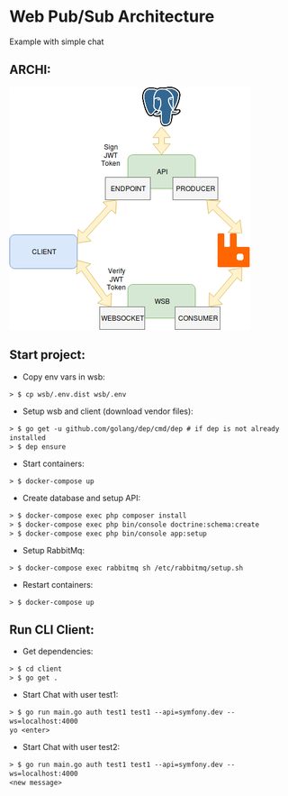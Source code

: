 # Web Pub/Sub Architecture
Example with simple chat

## ARCHI:
![schema](docs/schema.png)

## Start project:
* Copy env vars in wsb:
```
> $ cp wsb/.env.dist wsb/.env
```
* Setup wsb and client (download vendor files):
```
> $ go get -u github.com/golang/dep/cmd/dep # if dep is not already installed
> $ dep ensure
```
* Start containers:
```
> $ docker-compose up
```
* Create database and setup API:
```
> $ docker-compose exec php composer install
> $ docker-compose exec php bin/console doctrine:schema:create
> $ docker-compose exec php bin/console app:setup
```
* Setup RabbitMq:
```
> $ docker-compose exec rabbitmq sh /etc/rabbitmq/setup.sh
```

* Restart containers:
```
> $ docker-compose up
```

## Run CLI Client:
* Get dependencies:
```
> $ cd client
> $ go get .
```

* Start Chat with user test1:
```
> $ go run main.go auth test1 test1 --api=symfony.dev --ws=localhost:4000
yo <enter>
```

* Start Chat with user test2:
```
> $ go run main.go auth test1 test1 --api=symfony.dev --ws=localhost:4000
<new message>
```
